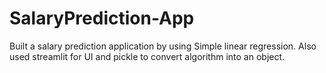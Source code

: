 # SalaryPrediction-App
Built a salary prediction application by using Simple linear regression. Also used streamlit for UI and pickle to convert algorithm into an object.
